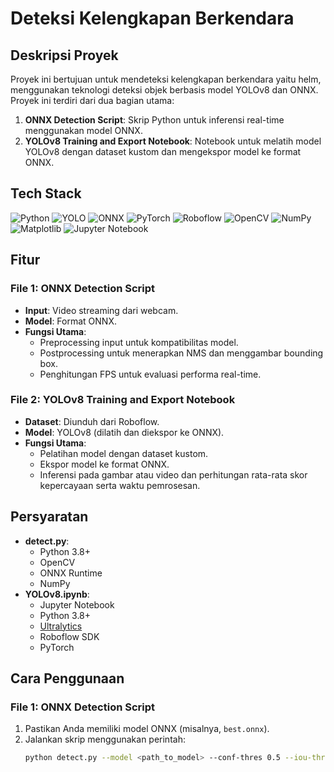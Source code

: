 # Deteksi Kelengkapan Berkendara

## Deskripsi Proyek
Proyek ini bertujuan untuk mendeteksi kelengkapan berkendara yaitu helm, menggunakan teknologi deteksi objek berbasis model YOLOv8 dan ONNX. Proyek ini terdiri dari dua bagian utama:
1. **ONNX Detection Script**: Skrip Python untuk inferensi real-time menggunakan model ONNX.
2. **YOLOv8 Training and Export Notebook**: Notebook untuk melatih model YOLOv8 dengan dataset kustom dan mengekspor model ke format ONNX.

## Tech Stack
![Python](https://img.shields.io/badge/Python-%233776AB.svg?style=for-the-badge&logo=python&logoColor=white) ![YOLO](https://img.shields.io/badge/YOLO-%23000000.svg?style=for-the-badge&logo=YOLO&logoColor=white) ![ONNX](https://img.shields.io/badge/ONNX-%23008000.svg?style=for-the-badge&logo=ONNX&logoColor=white) ![PyTorch](https://img.shields.io/badge/PyTorch-%23EE4C2C.svg?style=for-the-badge&logo=PyTorch&logoColor=white) ![Roboflow](https://img.shields.io/badge/Roboflow-%2318A5FD.svg?style=for-the-badge&logo=Roboflow&logoColor=white) ![OpenCV](https://img.shields.io/badge/OpenCV-%235C3EE8.svg?style=for-the-badge&logo=OpenCV&logoColor=white) ![NumPy](https://img.shields.io/badge/NumPy-%23013243.svg?style=for-the-badge&logo=NumPy&logoColor=white) ![Matplotlib](https://img.shields.io/badge/Matplotlib-%23ffffff.svg?style=for-the-badge&logo=Matplotlib&logoColor=black) ![Jupyter Notebook](https://img.shields.io/badge/Jupyter-%23F37626.svg?style=for-the-badge&logo=Jupyter&logoColor=white)

## Fitur
### File 1: ONNX Detection Script
- **Input**: Video streaming dari webcam.
- **Model**: Format ONNX.
- **Fungsi Utama**:
  - Preprocessing input untuk kompatibilitas model.
  - Postprocessing untuk menerapkan NMS dan menggambar bounding box.
  - Penghitungan FPS untuk evaluasi performa real-time.

### File 2: YOLOv8 Training and Export Notebook
- **Dataset**: Diunduh dari Roboflow.
- **Model**: YOLOv8 (dilatih dan diekspor ke ONNX).
- **Fungsi Utama**:
  - Pelatihan model dengan dataset kustom.
  - Ekspor model ke format ONNX.
  - Inferensi pada gambar atau video dan perhitungan rata-rata skor kepercayaan serta waktu pemrosesan.

## Persyaratan
- **detect.py**:
  - Python 3.8+
  - OpenCV
  - ONNX Runtime
  - NumPy
- **YOLOv8.ipynb**:
  - Jupyter Notebook
  - Python 3.8+
  - [Ultralytics](https://github.com/ultralytics/ultralytics)
  - Roboflow SDK
  - PyTorch

## Cara Penggunaan
### File 1: ONNX Detection Script
1. Pastikan Anda memiliki model ONNX (misalnya, `best.onnx`).
2. Jalankan skrip menggunakan perintah:
   ```bash
   python detect.py --model <path_to_model> --conf-thres 0.5 --iou-thres 0.5
